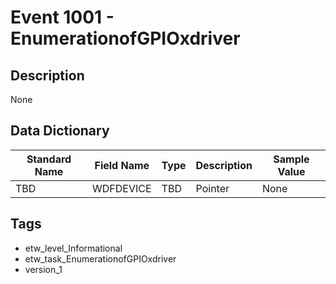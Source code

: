 # Event 1001 - EnumerationofGPIOxdriver

## Description
None

## Data Dictionary
|Standard Name|Field Name|Type|Description|Sample Value|
|---|---|---|---|---|
|TBD|WDFDEVICE|TBD|Pointer|None|None|

## Tags
* etw_level_Informational
* etw_task_EnumerationofGPIOxdriver
* version_1